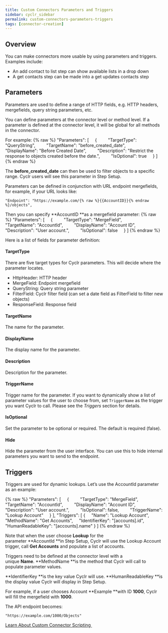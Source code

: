 ```yaml
---
title: Custom Connectors Parameters and Triggers
sidebar: cyclr_sidebar
permalink: custom-connectors-parameters-triggers
tags: [connector-creation]
---
```


Overview
--------

You can make connectors more usable by using parameters and triggers. Examples include:

*   An add contact to list step can show available lists in a drop down
*   A get contacts step can be made into a get updates contacts step

Parameters
----------

Parameters are used to define a range of HTTP fields, e.g. HTTP headers, mergefields, query string parameters, etc.

You can define parameters at the connector level or method level. If a parameter is defined at the connector level, it will be global for all methods in the connector.

For example:
{% raw %}
    "Parameters": [
        {
            "TargetType": "QueryString",
            "TargetName": "before_created_date",
            "DisplayName": "Before Created Date",
            "Description": "Restrict the response to objects created before the date.",
            "IsOptional": true
        }
    ]
{% endraw %}

The **before_created_date** can then be used to filter objects to a specific range. Cyclr users will see this parameter in Step Setup.

Parameters can be defined in conjunction with URL endpoint mergefields, for example, if your URL looks like:

    "Endpoint": "https://example.com/{% raw %}{{AccountID}}{% endraw %}/objects",

Then you can specify **AccountID **as a mergefield parameter:
{% raw %}
    "Parameters": [
        {
            "TargetType": "MergeField",
            "TargetName": "AccountId",
            "DisplayName": "Account ID",
            "Description": "User account.",
            "IsOptional": false
        }
    ]
{% endraw %}

Here is a list of fields for parameter definition:

#### TargetType

There are five target types for Cyclr parameters. This will decide where the parameter locates.

*   HttpHeader: HTTP header
*   MergeField: Endpoint mergefield
*   QueryString: Query string parameter
*   FilterField: Cyclr filter field (can set a date field as FilterField to filter new objects)
*   ResponseField: Response field

#### TargetName

The name for the parameter.

#### DisplayName

The display name for the parameter.

#### Description

Description for the parameter.

#### TriggerName

Trigger name for the parameter. If you want to dynamically show a list of parameter values for the user to choose from, set `TriggerName` as the trigger you want Cyclr to call. Please see the _Triggers_ section for details.

#### IsOptional

Set the parameter to be optional or required. The default is required (false).

#### Hide

Hide the parameter from the user interface. You can use this to hide internal parameters you want to send to the endpoint.

Triggers
--------

Triggers are used for dynamic lookups. Let’s use the AccountId parameter as an example:

{% raw %}
    "Parameters": [
        {
            "TargetType": "MergeField",
            "TargetName": "AccountId",
            "DisplayName": "Account ID",
            "Description": "User account.",
            "IsOptional": false,
            "TriggerName": "Lookup Account"
        }
    ],
    "Triggers": [
    {
        "Name": "Lookup Account",
        "MethodName": "Get Accounts",
        "IdentifierKey": "[accounts].id",
        "HumanReadableKey": "[accounts].name"
    }
    ]
{% endraw %}

Note that when the user choose **Lookup** for the parameter **AccountId **in Step Setup, Cyclr will use the Lookup Account trigger, call **Get Accounts** and populate a list of accounts.

Triggers need to be defined at the connector level with a unique **Name**. **MethodName **is the method that Cyclr will call to populate parameter values.

**IdentifierKey **is the key value Cyclr will use. **HumanReadableKey **is the display value Cyclr will display in Step Setup.

For example, if a user chooses Account **Example **with ID **1000**, Cyclr will fill the mergefield with **1000**.

The API endpoint becomes:

    "https://example.com/1000/Objects"

[Learn About Custom Connector Scripting ](./scripting)